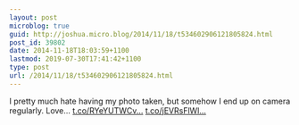 ```yaml
---
layout: post
microblog: true
guid: http://joshua.micro.blog/2014/11/18/t534602906121805824.html
post_id: 39802
date: 2014-11-18T18:03:59+1100
lastmod: 2019-07-30T17:41:42+1100
type: post
url: /2014/11/18/t534602906121805824.html
---
```

I pretty much hate having my photo taken, but somehow I end up on camera regularly. Love... [t.co/RYeYUTWCv...](http://t.co/RYeYUTWCve) [t.co/jEVRsFlWl...](http://t.co/jEVRsFlWl5)
